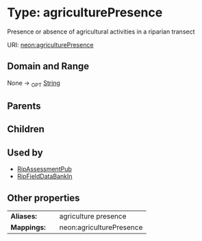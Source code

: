 
# Type: agriculturePresence


Presence or absence of agricultural activities in a riparian transect

URI: [neon:agriculturePresence](https://data.neonscience.org/agriculturePresence)


## Domain and Range

None ->  <sub>OPT</sub> [String](types/String.md)

## Parents


## Children


## Used by

 * [RipAssessmentPub](RipAssessmentPub.md)
 * [RipFieldDataBankIn](RipFieldDataBankIn.md)

## Other properties

|  |  |  |
| --- | --- | --- |
| **Aliases:** | | agriculture presence |
| **Mappings:** | | neon:agriculturePresence |

